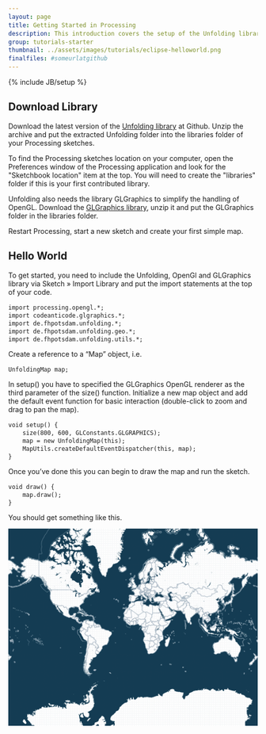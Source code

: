 ```yaml
---
layout: page
title: Getting Started in Processing
description: This introduction covers the setup of the Unfolding library in Processing and the first simple map.
group: tutorials-starter
thumbnail: ../assets/images/tutorials/eclipse-helloworld.png
finalfiles: #someurlatgithub
---
```


{% include JB/setup %}

## Download Library
Download the latest version of the [Unfolding library](https://github.com/tillnagel/unfolding/downloads "Download Unfolding") at Github.
Unzip the archive and put the extracted Unfolding folder into the libraries folder of your Processing sketches.

To find the Processing sketches location on your computer, open the Preferences window of the
Processing application and look for the "Sketchbook location" item at the top.
You will need to create the "libraries" folder if this is your first contributed library.

Unfolding also needs the library GLGraphics to simplify the handling of OpenGL. Download the [GLGraphics library](http://sourceforge.net/projects/glgraphics/ "GLGraphics"), unzip it and put the GLGraphics folder in the libraries folder.

Restart Processing, start a new sketch and create your first simple map.


## Hello World

To get started, you need to include the Unfolding, OpenGl and GLGraphics library via
Sketch » Import Library and put the import statements at the top of your code.

	import processing.opengl.*;
	import codeanticode.glgraphics.*;
	import de.fhpotsdam.unfolding.*;
	import de.fhpotsdam.unfolding.geo.*;
	import de.fhpotsdam.unfolding.utils.*;  


Create a reference to a “Map” object, i.e.

	UnfoldingMap map;


In setup() you have to specified the GLGraphics OpenGL renderer as the third parameter of the size() function.
Initialize a new map object and add the default event function for basic interaction (double-click to zoom  and drag to pan the map).

	void setup() {
		size(800, 600, GLConstants.GLGRAPHICS);
		map = new UnfoldingMap(this);
		MapUtils.createDefaultEventDispatcher(this, map);
	}


Once you’ve done this you can begin to draw the map and run the sketch.  

	void draw() {
		map.draw();
	}


You should get something like this.  


![Hello World](../assets/images/tutorials/helloworld.png)
